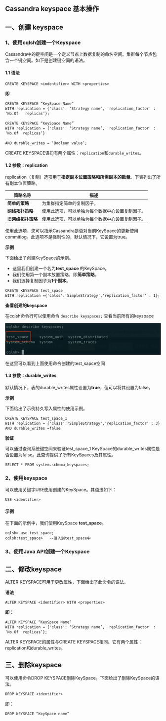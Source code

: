 ## Cassandra keyspace 基本操作







## 一、创建 keyspace

### 1、使用cqlsh创建一个**Keyspace**

Cassandra中的键空间是一个定义节点上数据复制的命名空间。集群每个节点包含一个键空间。如下是创建键空间的语法。

#### 1.1 语法

```cql
CREATE KEYSPACE <indentifier> WITH <properties>
```

**即**

```CQL
CREATE KEYSPACE “KeySpace Name”
WITH replication = {'class': ‘Strategy name’, 'replication_factor' : ‘No.Of   replicas’};

CREATE KEYSPACE “KeySpace Name”
WITH replication = {'class': ‘Strategy name’, 'replication_factor' : ‘No.Of  replicas’}

AND durable_writes = ‘Boolean value’;
```

CREATE KEYSPACE语句有两个属性：`replication`和`durable_writes`。

#### 1.2 参数：replication

replication（复制）选项用于**指定副本位置策略和所需副本的数量**。下表列出了所有副本位置策略。

| 策略名称           | 描述                                             |
| ------------------ | ------------------------------------------------ |
| **简单的策略**     | 为集群指定简单的复制因子。                       |
| **网络拓扑策略**   | 使用此选项，可以单独为每个数据中心设置复制因子。 |
| **旧网络拓扑策略** | 使用此选项，可以单独为每个数据中心设置复制因子。 |

使用此选项，您可以指示Cassandra是否对当前KeySpace的更新使用commitlog。此选项不是强制性的，默认情况下，它设置为true。



**示例**

下面给出了创建KeySpace的示例。

- 这里我们创建一个名为**test_space** 的KeySpace。
- 我们使用第一个副本放置策略，即**简单策略**。
- 我们选择复制因子为**1个副本**。

```cql
CREATE KEYSPACE test_space 
WITH replication ={'calss':'SimpleStrategy','replication_factor' : 1};
```

**查看创建的keyspace**

在cqlsh命令行可以使用命令 `describe keyspaces;` 查看当前所有的keyspace

<img src="img/%E6%88%AA%E5%B1%8F2022-01-17%20%E4%B8%8B%E5%8D%881.57.33.png" style="zoom:50%;" />

在这里可以看到上面使用命令创建的test_sapce空间

#### 1.3 参数：durable_writes

默认情况下，表的durable_writes属性设置为**true**，但可以将其设置为false。

**示例**

下面给出了示例持久写入属性的使用示例。

```cql
CREATE KEYSPACE test_space_1 
WITH replication = {'class':'SimpleStrategy','replication_factor' : 3}
AND durable_writes =false
```

**验证**

可以通过查询系统键空间来验证test_space_1 KeySpace的durable_writes属性是否设置为false。此查询提供了所有KeySpaces及其属性。

```cql
SELECT * FROM system.schema_keyspaces;
```



### 2、使用keyspace

可以使用关键字USE使用创建的KeySpace。其语法如下：

```cql
USE <identifier>
```

#### 示例

在下面的示例中，我们使用KeySpace **test_space**。

```cql
cqlsh> use test_space;
cqlsh:test_space>   --进入到test_space中
```



### 3、使用Java API创建一个Keyspace



## 二、修改keyspace

ALTER KEYSPACE可用于更改属性，下面给出了此命令的语法。

**语法**

```cql
ALTER KEYSPACE <identifier> WITH <properties>
```

**即：**

```cql
ALTER KEYSPACE “KeySpace Name”
WITH replication = {'class': ‘Strategy name’, 'replication_factor' : ‘No.Of  replicas’};
```

ALTER KEYSPACE的属性与CREATE KEYSPACE相同。它有两个属性：replication和durable_writes。

## 三、删除keyspace

可以使用命令DROP KEYSPACE删除KeySpace。下面给出了删除KeySpace的语法。

```cql
DROP KEYSPACE <identifier>
```

即：

```cql
DROP KEYSPACE “KeySpace name”
```